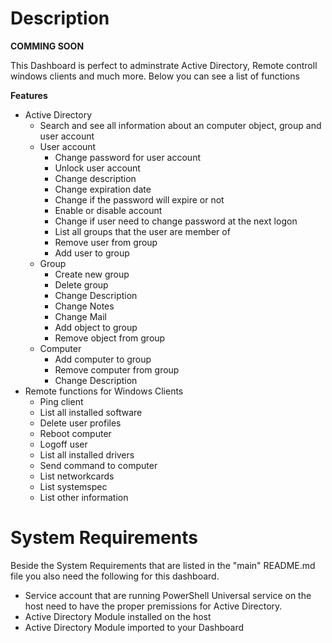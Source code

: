 # Description
**COMMING SOON**

This Dashboard is perfect to adminstrate Active Directory, Remote controll windows clients and much more. Below you can see a list of functions

**Features**
* Active Directory
    - Search and see all information about an computer object, group and user account
    - User account
        - Change password for user account
        - Unlock user account
        - Change description
        - Change expiration date
        - Change if the password will expire or not
        - Enable or disable account
        - Change if user need to change password at the next logon
        - List all groups that the user are member of
        - Remove user from group
        - Add user to group
    - Group
        - Create new group
        - Delete group
        - Change Description
        - Change Notes
        - Change Mail
        - Add object to group
        - Remove object from group
    - Computer
        - Add computer to group
        - Remove computer from group
        - Change Description
* Remote functions for Windows Clients
    - Ping client
    - List all installed software
    - Delete user profiles
    - Reboot computer
    - Logoff user
    - List all installed drivers
    - Send command to computer
    - List networkcards
    - List systemspec
    - List other information

# System Requirements
Beside the System Requirements that are listed in the "main" README.md file you also need the following for this dashboard.
* Service account that are running PowerShell Universal service on the host need to have the proper premissions for Active Directory.
* Active Directory Module installed on the host
* Active Directory Module imported to your Dashboard